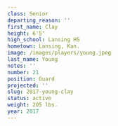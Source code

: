 ```yaml
---
class: Senior
departing_reason: ''
first_name: Clay
height: 6'5"
high_school: Lansing HS
hometown: Lansing, Kan.
image: /images/players/young.jpeg
last_name: Young
notes: ''
number: 21
position: Guard
projected: ''
slug: 2017-young-clay
status: active
weight: 205 lbs.
year: 2017
---
```

